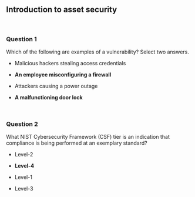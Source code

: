 ## Introduction to asset security


<br>

### Question 1

Which of the following are examples of a vulnerability? Select two answers.

* Malicious hackers stealing access credentials

* **An employee misconfiguring a firewall**

* Attackers causing a power outage

* **A malfunctioning door lock**


<br>

### Question 2

What NIST Cybersecurity Framework (CSF) tier is an indication that compliance is being performed at an exemplary standard?

* Level-2

* **Level-4**

* Level-1

* Level-3
